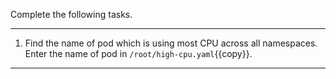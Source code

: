 Complete the following tasks.

---

1. Find the name of pod which is using most CPU across all namespaces. Enter the name of pod in `/root/high-cpu.yaml`{{copy}}.

---
<br/>
<br/>
